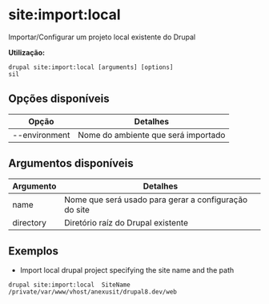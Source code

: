 # site:import:local
Importar/Configurar um projeto local existente do Drupal

**Utilização:**
```
drupal site:import:local [arguments] [options]
sil
```

## Opções disponíveis
Opção | Detalhes
-------|-------------
--environment | Nome do ambiente que será importado

## Argumentos disponíveis
Argumento | Detalhes
---------|-------------
name | Nome que será usado para gerar a configuração do site
directory | Diretório raíz do Drupal existente

## Exemplos
* Import local drupal project specifying the site name and the path
```
drupal site:import:local  SiteName /private/var/www/vhost/anexusit/drupal8.dev/web
```
